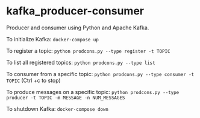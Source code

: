 # kafka_producer-consumer
Producer and consumer using Python and Apache Kafka.

To initialize Kafka:
`docker-compose up`

To register a topic:
`python prodcons.py --type register -t TOPIC`

To list all registered topics:
`python prodcons.py --type list`

To consumer from a specific topic:
`python prodcons.py --type consumer -t TOPIC`
(Ctrl +c to stop)

To produce messages on a specific topic:
`python prodcons.py --type producer -t TOPIC -m MESSAGE -n NUM_MESSAGES`

To shutdown Kafka:
`docker-compose down`